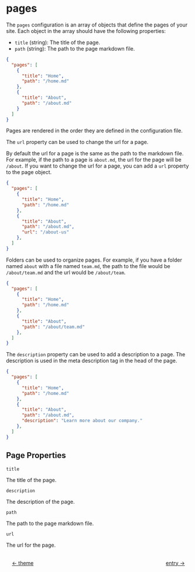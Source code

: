 # pages

The `pages` configuration is an array of objects that define the pages of your site. Each object in the array should have the following properties:

- `title` (string): The title of the page.
- `path` (string): The path to the page markdown file.

```json
{
  "pages": [
    {
      "title": "Home",
      "path": "/home.md"
    },
    {
      "title": "About",
      "path": "/about.md"
    }
  ]
}
```

Pages are rendered in the order they are defined in the configuration file.

The `url` property can be used to change the url for a page.

By default the url for a page is the same as the path to the markdown file. For example, if the path to a page is `about.md`, the url for the page will be `/about`. If you want to change the url for a page, you can add a `url` property to the page object.

```json
{
  "pages": [
    {
      "title": "Home",
      "path": "/home.md"
    },
    {
      "title": "About",
      "path": "/about.md",
      "url": "/about-us"
    },
  ]
}
```

Folders can be used to organize pages. For example, if you have a folder named `about` with a file named `team.md`, the path to the file would be `/about/team.md` and the url would be `/about/team`.

```json
{
  "pages": [
    {
      "title": "Home",
      "path": "/home.md"
    },
    {
      "title": "About",
      "path": "/about/team.md"
    },
  ]
}
```

The `description` property can be used to add a description to a page. The description is used in the meta description tag in the head of the page.

```json
{
  "pages": [
    {
      "title": "Home",
      "path": "/home.md"
    },
    {
      "title": "About",
      "path": "/about.md",
      "description": "Learn more about our company."
    },
  ]
}
```

## Page Properties

`title`

The title of the page.

`description`

The description of the page.

`path`

The path to the page markdown file.

`url`

The url for the page.


<div style="display: flex; justify-content: space-between; margin-top: 2rem;">
  <a href="/configuration/theme" style="margin-left: 16px;">← theme</a>
  <a href="/configuration/entry" style="margin-right: 16px;">entry →</a>
</div>